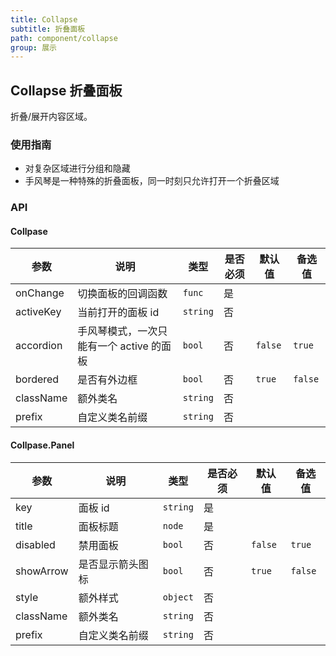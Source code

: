 ```yaml
---
title: Collapse
subtitle: 折叠面板
path: component/collapse
group: 展示
---
```


## Collapse 折叠面板

折叠/展开内容区域。

### 使用指南

- 对复杂区域进行分组和隐藏
- 手风琴是一种特殊的折叠面板，同一时刻只允许打开一个折叠区域

### API

#### Collpase

| 参数         |   说明         | 类型     | 是否必须    | 默认值      | 备选值            |
| ------------ | ------------- | -------- | ---------- | ---------- | ----------------- |
| onChange     | 切换面板的回调函数  | `func`    | 是 | | |
| activeKey    | 当前打开的面板 id   |  `string`   |  否   |     |  |
| accordion    | 手风琴模式，一次只能有一个 active 的面板 | `bool` | 否 | `false` | `true` |
| bordered     | 是否有外边框    | `bool` | 否 | `true` | `false` |
| className    | 额外类名      | `string` | 否 | | |
| prefix       | 自定义类名前缀 | `string` | 否 | | |

#### Collpase.Panel

| 参数         |   说明         | 类型     | 是否必须    | 默认值      | 备选值            |
| ------------ | ------------- | -------- | ---------- | ---------- | ----------------- |
| key          | 面板 id   |  `string`  |  是   |     |  |
| title       | 面板标题   | `node` | 是 |  |  |
| disabled     | 禁用面板       | `bool`    | 否 | `false` | `true` |
| showArrow    | 是否显示箭头图标 | `bool` | 否 | `true` | `false` |
| style        | 额外样式       | `object` | 否 | | |
| className    | 额外类名      | `string` | 否 | | |
| prefix       | 自定义类名前缀 | `string` | 否 | | |

